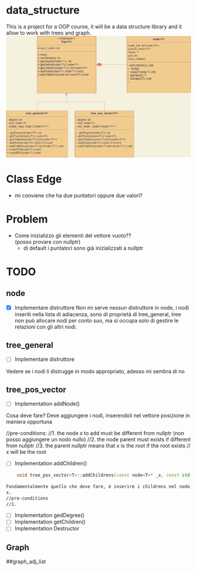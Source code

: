 # data_structure
This is a project for a OOP course, it will be a data structure library and it allow to work with trees and graph.
![Class diagram](data_structure.drawio.png)
# Class Edge
* mi conviene che ha due puntatori oppure due valori? 

# Problem 

* Come inizializzo gli elementi del vettore vuoto??  
    (posso provare con nullptr)
    * di default i puntatori sono già inizializzati a nullptr

# TODO 

## node 

- [X] Implementare distruttore
    Non mi serve nessun distruttore in node, i nodi inseriti nella lista di adiacenza, sono di proprietà 
    di tree_general, tree non può allocare nodi per conto suo, ma si occupa solo di gestire le relazioni 
    con gli altri nodi. 


## tree_general 

- [ ] Implementare distruttore 


Vedere se i nodi li distrugge in modo appropriato, adesso mi sembra di no


## tree_pos_vector

- [ ] Implementation addNode()

Cosa deve fare? 
Deve aggiungere i nodi, inserendoli nel vettore posizione in maniera opportuna

//pre-conditions: 
    //1. the node x to add must be different from nullptr (non posso aggiungere un nodo nullo)
    //2. the node parent must exists if different from nullptr 
    //3. the parent nullptr means that x is the root if the root exists
    //   x will be the root 

    
- [ ] Implementation addChildren()
```cpp
    void tree_pos_vector<T>::addChildrens(const node<T>* _x, const std::list<node<T>> _childrens);
```

    Fondamentalmente quello che deve fare, è inserire i childrens nel nodo x.
    //pre-conditions
    //1. 





- [ ] Implementation gedDegree()
- [ ] Implementation getChildren()
- [ ] Implementation Destructor

## Graph 


##graph_adj_list



